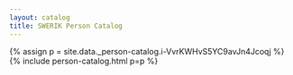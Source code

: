 ```yaml
---
layout: catalog
title: SWERIK Person Catalog
---
```

{% assign p = site.data._person-catalog.i-VvrKWHvS5YC9avJn4Jcoqj %}
{% include person-catalog.html p=p %}

